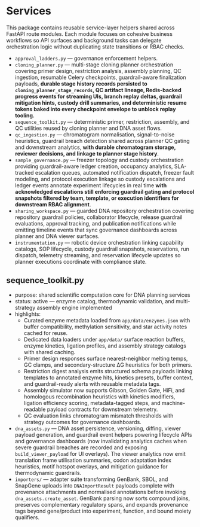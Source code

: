 # Services

This package contains reusable service-layer helpers shared across FastAPI route modules. Each module focuses on cohesive business workflows so API surfaces and background tasks can delegate orchestration logic without duplicating state transitions or RBAC checks.

- `approval_ladders.py` — governance enforcement helpers.
- `cloning_planner.py` — multi-stage cloning planner orchestration covering primer design, restriction analysis, assembly planning, QC ingestion, resumable Celery checkpoints, guardrail-aware finalization payloads, **durable stage history records persisted to `cloning_planner_stage_records`, QC artifact lineage, Redis-backed progress events for streaming UIs, branch replay deltas, guardrail mitigation hints, custody drill summaries, and deterministic resume tokens baked into every checkpoint envelope to unblock replay tooling.**
- `sequence_toolkit.py` — deterministic primer, restriction, assembly, and QC utilities reused by cloning planner and DNA asset flows.
- `qc_ingestion.py` — chromatogram normalisation, signal-to-noise heuristics, guardrail breach detection shared across planner QC gating and downstream analytics, **with durable chromatogram storage, reviewer decisions, and linkage to planner stage history**.
- `sample_governance.py` — freezer topology and custody orchestration providing guardrail-aware ledger creation, occupancy analytics, SLA-tracked escalation queues, automated notification dispatch, freezer fault modeling, and protocol execution linkage so custody escalations and ledger events annotate experiment lifecycles in real time **with acknowledged escalations still enforcing guardrail gating and protocol snapshots filtered by team, template, or execution identifiers for downstream RBAC alignment**.
- `sharing_workspace.py` — guarded DNA repository orchestration covering repository guardrail policies, collaborator lifecycle, release guardrail evaluations, approval tracking, and publication notifications while emitting timeline events that sync governance dashboards across planner and DNA viewer surfaces.
- `instrumentation.py` — robotic device orchestration linking capability catalogs, SOP lifecycle, custody guardrail snapshots, reservations, run dispatch, telemetry streaming, and reservation lifecycle updates so planner executions coordinate with compliance state.

## sequence_toolkit.py

- purpose: shared scientific computation core for DNA planning services
- status: active — enzyme catalog, thermodynamic validation, and multi-strategy assembly engine implemented
- highlights:
  - Curated enzyme metadata loaded from `app/data/enzymes.json` with buffer compatibility, methylation sensitivity, and star activity notes cached for reuse.
  - Dedicated data loaders under `app/data/` surface reaction buffers, enzyme kinetics, ligation profiles, and assembly strategy catalogs with shared caching.
  - Primer design responses surface nearest-neighbor melting temps, GC clamps, and secondary-structure ΔG heuristics for both primers.
  - Restriction digest analysis emits structured schema payloads linking templates to annotated enzyme hits, kinetics presets, buffer context, and guardrail-ready alerts with reusable metadata tags.
  - Assembly simulator now supports Gibson, Golden Gate, HiFi, and homologous recombination heuristics with kinetics modifiers, ligation efficiency scoring, metadata-tagged steps, and machine-readable payload contracts for downstream telemetry.
  - QC evaluation links chromatogram mismatch thresholds with strategy outcomes for governance dashboards.
- `dna_assets.py` — DNA asset persistence, versioning, diffing, viewer payload generation, and guardrail event helpers powering lifecycle APIs and governance dashboards (now invalidating analytics caches when severe guardrail breaches are recorded and exposing `build_viewer_payload` for UI overlays). The viewer analytics now emit translation frame utilisation summaries, codon adaptation index heuristics, motif hotspot overlays, and mitigation guidance for thermodynamic guardrails.
- `importers/` — adapter suite transforming GenBank, SBOL, and SnapGene uploads into `DNAImportResult` payloads complete with provenance attachments and normalised annotations before invoking `dna_assets.create_asset`. GenBank parsing now sorts compound joins, preserves complementary regulatory spans, and expands provenance tags beyond gene/product into experiment, function, and bound moiety qualifiers.
